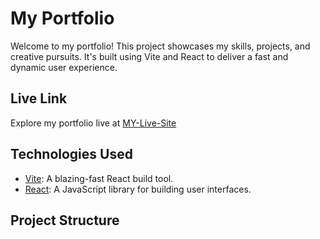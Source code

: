 # My Portfolio

Welcome to my portfolio! This project showcases my skills, projects, and creative pursuits. It's built using Vite and React to deliver a fast and dynamic user experience.

## Live Link

Explore my portfolio live at [MY-Live-Site](https://cravebite-hazel.vercel.app/)

## Technologies Used

- [Vite](https://vitejs.dev/): A blazing-fast React build tool.
- [React](https://reactjs.org/): A JavaScript library for building user interfaces.

## Project Structure
